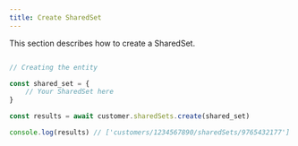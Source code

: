 ```yaml
---
title: Create SharedSet 
---
```


This section describes how to create a SharedSet.



```javascript

// Creating the entity

const shared_set = {
    // Your SharedSet here 
}

const results = await customer.sharedSets.create(shared_set)

console.log(results) // ['customers/1234567890/sharedSets/9765432177']

```